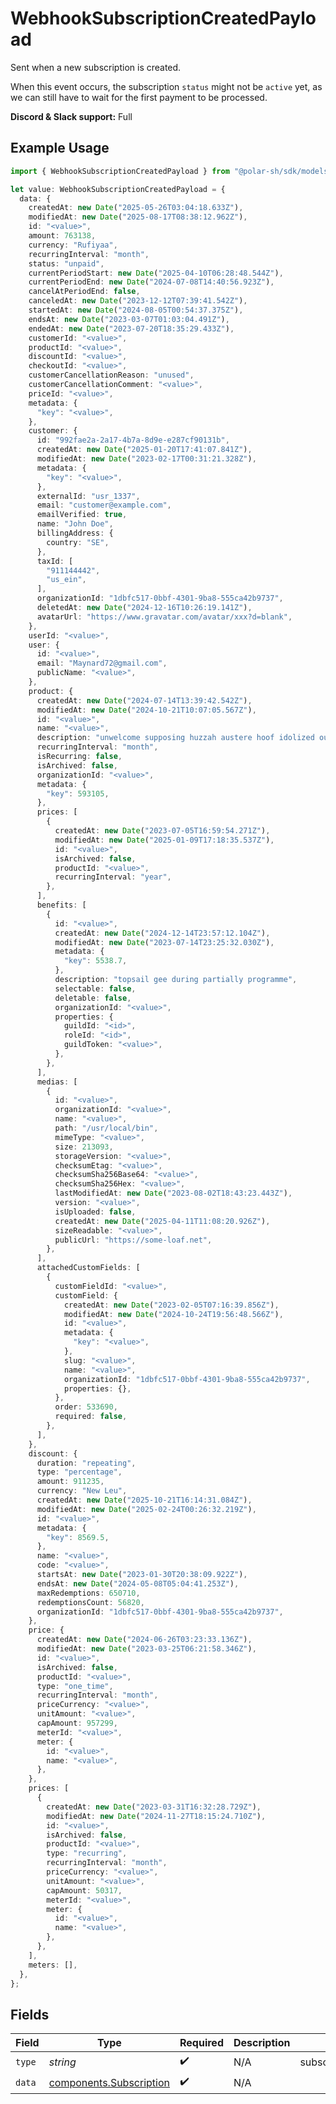 # WebhookSubscriptionCreatedPayload

Sent when a new subscription is created.

When this event occurs, the subscription `status` might not be `active` yet, as we can still have to wait for the first payment to be processed.

**Discord & Slack support:** Full

## Example Usage

```typescript
import { WebhookSubscriptionCreatedPayload } from "@polar-sh/sdk/models/components/webhooksubscriptioncreatedpayload.js";

let value: WebhookSubscriptionCreatedPayload = {
  data: {
    createdAt: new Date("2025-05-26T03:04:18.633Z"),
    modifiedAt: new Date("2025-08-17T08:38:12.962Z"),
    id: "<value>",
    amount: 763138,
    currency: "Rufiyaa",
    recurringInterval: "month",
    status: "unpaid",
    currentPeriodStart: new Date("2025-04-10T06:28:48.544Z"),
    currentPeriodEnd: new Date("2024-07-08T14:40:56.923Z"),
    cancelAtPeriodEnd: false,
    canceledAt: new Date("2023-12-12T07:39:41.542Z"),
    startedAt: new Date("2024-08-05T00:54:37.375Z"),
    endsAt: new Date("2023-03-07T01:03:04.491Z"),
    endedAt: new Date("2023-07-20T18:35:29.433Z"),
    customerId: "<value>",
    productId: "<value>",
    discountId: "<value>",
    checkoutId: "<value>",
    customerCancellationReason: "unused",
    customerCancellationComment: "<value>",
    priceId: "<value>",
    metadata: {
      "key": "<value>",
    },
    customer: {
      id: "992fae2a-2a17-4b7a-8d9e-e287cf90131b",
      createdAt: new Date("2025-01-20T17:41:07.841Z"),
      modifiedAt: new Date("2023-02-17T00:31:21.328Z"),
      metadata: {
        "key": "<value>",
      },
      externalId: "usr_1337",
      email: "customer@example.com",
      emailVerified: true,
      name: "John Doe",
      billingAddress: {
        country: "SE",
      },
      taxId: [
        "911144442",
        "us_ein",
      ],
      organizationId: "1dbfc517-0bbf-4301-9ba8-555ca42b9737",
      deletedAt: new Date("2024-12-16T10:26:19.141Z"),
      avatarUrl: "https://www.gravatar.com/avatar/xxx?d=blank",
    },
    userId: "<value>",
    user: {
      id: "<value>",
      email: "Maynard72@gmail.com",
      publicName: "<value>",
    },
    product: {
      createdAt: new Date("2024-07-14T13:39:42.542Z"),
      modifiedAt: new Date("2024-10-21T10:07:05.567Z"),
      id: "<value>",
      name: "<value>",
      description: "unwelcome supposing huzzah austere hoof idolized ouch",
      recurringInterval: "month",
      isRecurring: false,
      isArchived: false,
      organizationId: "<value>",
      metadata: {
        "key": 593105,
      },
      prices: [
        {
          createdAt: new Date("2023-07-05T16:59:54.271Z"),
          modifiedAt: new Date("2025-01-09T17:18:35.537Z"),
          id: "<value>",
          isArchived: false,
          productId: "<value>",
          recurringInterval: "year",
        },
      ],
      benefits: [
        {
          id: "<value>",
          createdAt: new Date("2024-12-14T23:57:12.104Z"),
          modifiedAt: new Date("2023-07-14T23:25:32.030Z"),
          metadata: {
            "key": 5538.7,
          },
          description: "topsail gee during partially programme",
          selectable: false,
          deletable: false,
          organizationId: "<value>",
          properties: {
            guildId: "<id>",
            roleId: "<id>",
            guildToken: "<value>",
          },
        },
      ],
      medias: [
        {
          id: "<value>",
          organizationId: "<value>",
          name: "<value>",
          path: "/usr/local/bin",
          mimeType: "<value>",
          size: 213093,
          storageVersion: "<value>",
          checksumEtag: "<value>",
          checksumSha256Base64: "<value>",
          checksumSha256Hex: "<value>",
          lastModifiedAt: new Date("2023-08-02T18:43:23.443Z"),
          version: "<value>",
          isUploaded: false,
          createdAt: new Date("2025-04-11T11:08:20.926Z"),
          sizeReadable: "<value>",
          publicUrl: "https://some-loaf.net",
        },
      ],
      attachedCustomFields: [
        {
          customFieldId: "<value>",
          customField: {
            createdAt: new Date("2023-02-05T07:16:39.856Z"),
            modifiedAt: new Date("2024-10-24T19:56:48.566Z"),
            id: "<value>",
            metadata: {
              "key": "<value>",
            },
            slug: "<value>",
            name: "<value>",
            organizationId: "1dbfc517-0bbf-4301-9ba8-555ca42b9737",
            properties: {},
          },
          order: 533690,
          required: false,
        },
      ],
    },
    discount: {
      duration: "repeating",
      type: "percentage",
      amount: 911235,
      currency: "New Leu",
      createdAt: new Date("2025-10-21T16:14:31.084Z"),
      modifiedAt: new Date("2025-02-24T00:26:32.219Z"),
      id: "<value>",
      metadata: {
        "key": 8569.5,
      },
      name: "<value>",
      code: "<value>",
      startsAt: new Date("2023-01-30T20:38:09.922Z"),
      endsAt: new Date("2024-05-08T05:04:41.253Z"),
      maxRedemptions: 650710,
      redemptionsCount: 56820,
      organizationId: "1dbfc517-0bbf-4301-9ba8-555ca42b9737",
    },
    price: {
      createdAt: new Date("2024-06-26T03:23:33.136Z"),
      modifiedAt: new Date("2023-03-25T06:21:58.346Z"),
      id: "<value>",
      isArchived: false,
      productId: "<value>",
      type: "one_time",
      recurringInterval: "month",
      priceCurrency: "<value>",
      unitAmount: "<value>",
      capAmount: 957299,
      meterId: "<value>",
      meter: {
        id: "<value>",
        name: "<value>",
      },
    },
    prices: [
      {
        createdAt: new Date("2023-03-31T16:32:28.729Z"),
        modifiedAt: new Date("2024-11-27T18:15:24.710Z"),
        id: "<value>",
        isArchived: false,
        productId: "<value>",
        type: "recurring",
        recurringInterval: "month",
        priceCurrency: "<value>",
        unitAmount: "<value>",
        capAmount: 50317,
        meterId: "<value>",
        meter: {
          id: "<value>",
          name: "<value>",
        },
      },
    ],
    meters: [],
  },
};
```

## Fields

| Field                                                              | Type                                                               | Required                                                           | Description                                                        | Example                                                            |
| ------------------------------------------------------------------ | ------------------------------------------------------------------ | ------------------------------------------------------------------ | ------------------------------------------------------------------ | ------------------------------------------------------------------ |
| `type`                                                             | *string*                                                           | :heavy_check_mark:                                                 | N/A                                                                | subscription.created                                               |
| `data`                                                             | [components.Subscription](../../models/components/subscription.md) | :heavy_check_mark:                                                 | N/A                                                                |                                                                    |